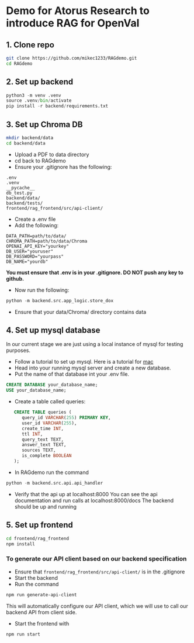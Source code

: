 # Demo for Atorus Research to introduce RAG for OpenVal

## 1. Clone repo

```bash
git clone https://github.com/mikec1233/RAGdemo.git
cd RAGdemo
```

## 2. Set up backend
```python
python3 -m venv .venv
source .venv/bin/activate
pip install -r backend/requirements.txt
```

## 3. Set up Chroma DB
```bash
mkdir backend/data
cd backend/data
```
* Upload a PDF to data directory
* cd back to RAGdemo
* Ensure your .gitignore has the following:
```
.env
.venv
__pycache__
db_test.py
backend/data/
backend/tests/
frontend/rag_frontend/src/api-client/
```
* Create a .env file
* Add the following:
```
DATA_PATH=path/to/data/
CHROMA_PATH=path/to/data/Chroma
OPENAI_API_KEY="yourkey"
DB_USER="youruser"
DB_PASSWORD="yourpass"
DB_NAME="yourdb"
```
**You must ensure that .env is in your .gitignore. DO NOT push any key to github.**
     
* Now run the following:
```python
python -m backend.src.app_logic.store_dox
```
* Ensure that your data/Chroma/ directory contains data

## 4. Set up mysql database
In our current stage we are just using a local instance of mysql for testing purposes.
* Follow a tutorial to set up mysql. Here is a tutorial for [mac](https://www.youtube.com/watch?v=iQjmY2Q5n3o&t=245s)
* Head into your running mysql server and create a new database.
* Put the name of that database int your .env file.
```sql
CREATE DATABASE your_database_name;
USE your_database_name;
```
* Create a table called queries:
```sql
   CREATE TABLE queries (
      query_id VARCHAR(255) PRIMARY KEY,
      user_id VARCHAR(255),
      create_time INT,
      ttl INT,
      query_text TEXT,
      answer_text TEXT,
      sources TEXT,
      is_complete BOOLEAN
   );
```

* In RAGdemo run the command
```python
python -m backend.src.api.api_handler
```
* Verify that the api up at localhost:8000
You can see the api documentation and run calls at localhost:8000/docs
The backend should be up and running

## 5. Set up frontend
```bash
cd frontend/rag_frontend
npm install
```
### To generate our API client based on our backend specification
* Ensure that ```frontend/rag_frontend/src/api-client/``` is in the .gitignore
* Start the backend
* Run the command
```bash
npm run generate-api-client
```
This will automatically configure our API client, which we will use to call our backend API from client side.
* Start the frontend with
```bash
npm run start
```

   


   
   
   
